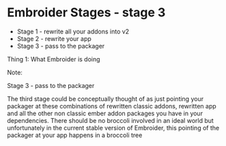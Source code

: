 # Embroider Stages - stage 3

- Stage 1 - rewrite all your addons into v2 
- Stage 2 - rewrite your app
- Stage 3 - pass to the packager

Thing 1: What Embroider is doing
<!-- .element style="position: absolute; bottom: -100px; left: 0; font-size: 60%; color: grey;" -->

Note:

Stage 3 - pass to the packager

The third stage could be conceptually thought of as just pointing your packager at these combinations of rewritten classic addons, rewritten app and all the other non classic ember addon packages you have in your dependencies. There should be no broccoli involved in an ideal world but unfortunately in the current stable version of Embroider, this pointing of the packager at your app happens in a broccoli tree 
